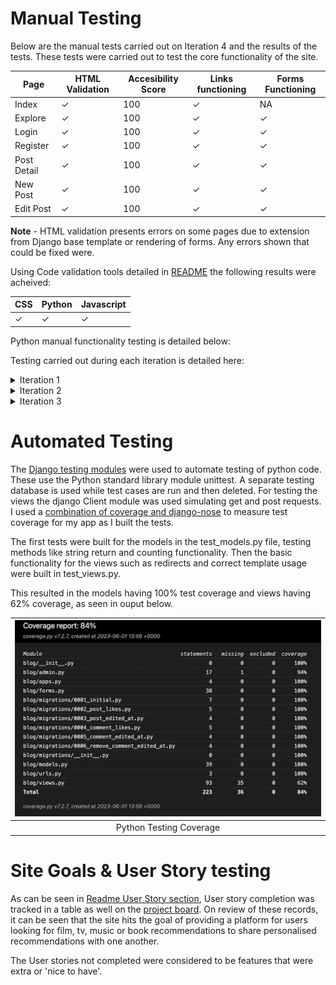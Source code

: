 # Manual Testing

Below are the manual tests carried out on Iteration 4 and the results of the tests. These tests were carried out to test the core functionality of the site.

| Page  | HTML Validation | Accesibility Score | Links functioning | Forms Functioning
| ------------- | ------------- | ------------- | ------------- | ------------- |
| Index  | &check; | 100 | &check; | NA |
| Explore  | &check; | 100 | &check; | &check; |
| Login  | &check; | 100  | &check; | &check; |
| Register  | &check; | 100 | &check; | &check; |
| Post Detail  | &check; | 100 | &check; | &check; |
| New Post  | &check; | 100 | &check; | &check; |
| Edit Post  | &check; | 100 | &check; | &check; |

**Note** - HTML validation presents errors on some pages due to extension from Django base template or rendering of forms. Any errors shown that could be fixed were.

Using Code validation tools detailed in [README](README.md#testing) the following results were acheived:

| CSS  | Python | Javascript |
| ------------- | ------------- | ------------- |
| &check; | &check; | &check; |

Python manual functionality testing is detailed below:


Testing carried out during each iteration is detailed here:

<details>
<summary>Iteration 1</summary>

### Accessibility 

Lighthouse Testing was conducted on the first iteration of the site to detect accessibility issues with the initial design. A score of 100 was acheived with nothing to address at this stage of development.

| ![Iteration 1 Lighthouse](/assets/readme_images/iteration_1_lighthouse.png) |
|:--:|
|Iteration 1 Lighthouse Test|

### HTML 

The code at this stage of development was passed into the [W3 HTML Validator](https://validator.w3.org/), with 2 solvable issues being presented - button hierarchy on Edit Post page and form action on Delete Post page. Both of these issues were resolved.

| ![Iteration 1 HTML Button Error](/assets/readme_images/iteration1_button_html_error.png) |
|:--:|
|Iteration 1 HTML Button Error|

| ![Iteration 1 HTML Form Action Error](/assets/readme_images/iteration1_form_action_error.png) |
|:--:|
|Iteration 1 HTML Form Action Error|

The other issues highlighted by the validator were related to the use of Django templating in the HTML files.
</details>

<details>

<summary>Iteration 2</summary>

### Python

Manual testing was completed to ensure views, urls and templates were hooked up properly. Forms were also tested to ensure they functioned as intended.

### Javascript

Javascript automated testing using Jest was not implemented in this Iteration due to the minimal amount of JS present (One function to time out messages). This was manually tested and further JS added will be subject to automated testing.

### HTML 

The code at this stage of development was passed into the [W3 HTML Validator](https://validator.w3.org/), some small issues were presented such as extra closing tags and unecessary closing slash on input elements. These were resolved and no issues currently showing. 

### CSS

CSS code was passed into the [Jigsaw CSS Validation Service](https://jigsaw.w3.org/css-validator/). No errors were found.

### Accessibility 

Running lighthouse test on the site at this stage produced a score of 100 for accessibility.

| ![Iteration 2 Lighthouse](/assets/readme_images/iteration_2_lighthouse.png) |
|:--:|
|Iteration 2 Lighthouse Test|

### Site Goal testing

#### User Experience
The site should is intuitive and easily navigable, provides feedback to user actions, responsive to different screen sizes and accessible.

#### Functionality
A user can register and login, becoming authorised. They can then create a categorised post detailing a piece of work they like. They can also comment on other posts as well as edit and delete their posts and comments. Unauthorised users can view posts and comments on the site.

#### Content
The site contains core content of post previews, post details categorised posts and comments underneath posts

</details>

<details>

<summary>Iteration 3</summary>

### Python

Manual testing was again performed to ensure views, urls and templates were hooked up properly. Forms were also tested to ensure they still functioned as intended.

No additional automated testing was added in this iteration.

### Javascript

JS functionality tested manual and functioning. No automated tests developed.

### HTML 

The code at this stage of development was passed into the [W3 HTML Validator](https://validator.w3.org/), no issues were found.

### CSS

CSS code was passed into the [Jigsaw CSS Validation Service](https://jigsaw.w3.org/css-validator/). The following error was presented, where 'center' had been used as a value for float when this is not a valid value. Removing this line removed the error and meant the code passed.

| ![Iteration 3 CSS](/assets/readme_images/iteration_3_CSS_error.png) |
|:--:|
|Iteration 3 CSS Error|

### Accessibility 

Running lighthouse test on the site at this stage produced a score of 97 for accessibility. The failing issues were related to contrast ratio between background and foreground elements. This will be addressed in Iteration 4 development.

| ![Iteration 3 Lighthouse](/assets/readme_images/iteration_3_lighthouse.png) |
|:--:|
|Iteration 3 Lighthouse Test|

### Site Goal testing

The site still meets the goals set out at the beginning of development, as laid out in Iteration 2 Site Goal Testing.

</details>

# Automated Testing

The [Django testing modules](https://docs.djangoproject.com/en/4.2/topics/testing/overview/) were used to automate testing of python code. These use the Python standard library module unittest. A separate testing database is used while test cases are run and then deleted. For testing the views the django Client module was used simulating get and post requests. I used a [combination of coverage and django-nose](https://django-testing-docs.readthedocs.io/en/latest/coverage.html) to measure test coverage for my app as I built the tests.

The first tests were built for the models in the test_models.py file, testing methods like string return and counting functionality. Then the basic functionality for the views such as redirects and correct template usage were built in test_views.py.

This resulted in the models having 100% test coverage and views having 62% coverage, as seen in ouput below.

| ![Coverage Report](/assets/readme_images/coverage_report_1.png) |
|:--:|
|Python Testing Coverage|

# Site Goals & User Story testing

As can be seen in [Readme User Story section](README.md#user-stories), User story completion was tracked in a table as well on the [project board](https://github.com/users/eosull/projects/7). On review of these records, it can be seen that the site hits the goal of providing a platform for users looking for film, tv, music or book recommendations to share personalised recommendations with one another.

The User stories not completed were considered to be features that were extra or 'nice to have'. 